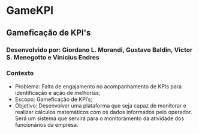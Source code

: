 # GameKPI
## Gameficação de KPI's
### Desenvolvido por: Giordano L. Morandi, Gustavo Baldin, Victor S. Menegotto e Vinicius Endres
### Contexto

* Problema: Falta de engajamento no acompanhamento de KPIs para identificação e ação de melhorias;
* Escopo: Gameficação de KPI’s;
* Objetivo: Desenvolver uma plataforma que seja capaz de monitorar e realizar cálculos matemáticos com os dados informados pelo operador. Será um sistema que servirá para o monitoramento da atividade dos funcionários da empresa.